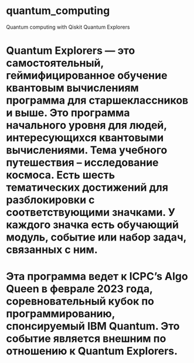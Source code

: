# quantum_computing
Quantum computing with Qiskit Quantum Explorers
# Quantum Explorers — это самостоятельный, геймифицированное обучение квантовым вычислениям программа для старшеклассников и выше. Это программа начального уровня для людей, интересующихся квантовыми вычислениями. Тема учебного путешествия – исследование космоса. Есть шесть тематических достижений для разблокировки с соответствующими значками. У каждого значка есть обучающий модуль, событие или набор задач, связанных с ним.
# Эта программа ведет к ICPC’s Algo Queen в феврале 2023 года, соревновательный кубок по программированию, спонсируемый IBM Quantum. Это событие является внешним по отношению к Quantum Explorers.
